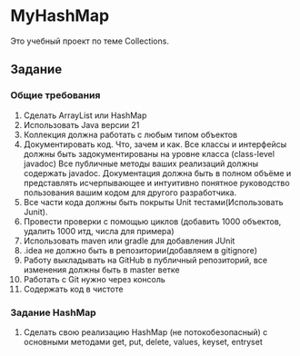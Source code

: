 # MyHashMap
Это учебный проект по теме Collections.
## Задание
### Общие требования
1. Сделать ArrayList или HashMap
2. Использовать Java версии 21
3. Коллекция должна работать с любым типом объектов
4. Документировать код. Что, зачем и как.  Все классы и интерфейсы должны быть задокументированы на уровне класса (class-level javadoc) Все публичные методы ваших реализаций должны содержать javadoc.  Документация должна быть в полном объёме и представлять исчерпывающее и интуитивно понятное руководство пользования вашим кодом для другого разработчика. 
5. Все части кода должны быть покрыты Unit тестами(Использовать Junit).
6. Провести проверки с помощью циклов (добавить 1000 объектов, удалить 1000 итд, числа для примера)
7. Использовать maven или gradle для добавления JUnit
8. .idea не должно быть в репозитории(добавляем в gitignore)
9. Работу выкладывать на GitHub в публичный репозиторий, все изменения должны быть в master ветке
10. Работать с Git нужно через консоль
11. Содержать код в чистоте
### Задание HashMap
1. Сделать свою реализацию HashMap (не потокобезопасный) с основными методами get, put, delete, values, keyset, entryset


